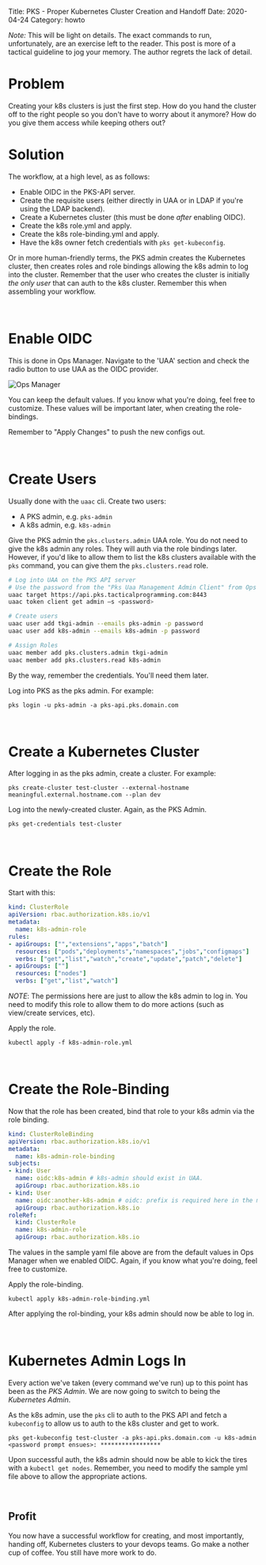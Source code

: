 Title: PKS - Proper Kubernetes Cluster Creation and Handoff
Date: 2020-04-24
Category: howto


_Note:_ This will be light on details. The exact commands to run, unfortunately, are an exercise left to the reader. This post is more of a tactical guideline to jog your memory. The author regrets the lack of detail.

# Problem

Creating your k8s clusters is just the first step. How do you hand the cluster off to the right people so you don't have to worry about it anymore? How do you give them access while keeping others out? 

# Solution

The workflow, at a high level, as as follows:

* Enable OIDC in the PKS-API server.
* Create the requisite users (either directly in UAA or in LDAP if you're using the LDAP backend).
* Create a Kubernetes cluster (this must be done *after* enabling OIDC).
* Create the k8s role.yml and apply.
* Create the k8s role-binding.yml and apply.
* Have the k8s owner fetch credentials with `pks get-kubeconfig`.

Or in more human-friendly terms, the PKS admin creates the Kubernetes cluster, then creates roles and role bindings allowing the k8s admin to log into the cluster. Remember that the user who creates the cluster is initially _the only user_ that can auth to the k8s cluster. Remember this when assembling your workflow.

&nbsp;
&nbsp;

# Enable OIDC

This is done in Ops Manager. Navigate to the 'UAA' section and check the radio button to use UAA as the OIDC provider.

![Ops Manager]({filename}images/opsman-uaa-oidc.png)

You can keep the default values. If you know what you're doing, feel free to customize. These values will be important later, when creating the role-bindings.

Remember to "Apply Changes" to push the new configs out.

&nbsp;
&nbsp;

# Create Users

Usually done with the `uaac` cli. Create two users:

* A PKS admin, e.g. `pks-admin`
* A k8s admin, e.g. `k8s-admin`

Give the PKS admin the `pks.clusters.admin` UAA role. You do not need to give the k8s admin any roles. They will auth via the role bindings later. However, if you'd like to allow them to list the k8s clusters available with the `pks` command, you can give them the `pks.clusters.read` role.

```sh
# Log into UAA on the PKS API server
# Use the password from the "Pks Uaa Management Admin Client" from Ops Manager
uaac target https://api.pks.tacticalprogramming.com:8443
uaac token client get admin –s <password> 

# Create users
uaac user add tkgi-admin --emails pks-admin -p password 
uaac user add k8s-admin --emails k8s-admin -p password 

# Assign Roles
uaac member add pks.clusters.admin tkgi-admin 
uaac member add pks.clusters.read k8s-admin 
```

By the way, remember the credentials. You'll need them later.

Log into PKS as the pks admin. For example:

```
pks login -u pks-admin -a pks-api.pks.domain.com
```



&nbsp;
&nbsp;

# Create a Kubernetes Cluster

After logging in as the pks admin, create a cluster. For example:

```
pks create-cluster test-cluster --external-hostname meaningful.external.hostname.com --plan dev
```

Log into the newly-created cluster. Again, as the PKS Admin.

```
pks get-credentials test-cluster
```

&nbsp;
&nbsp;

# Create the Role

Start with this:

```yml
kind: ClusterRole
apiVersion: rbac.authorization.k8s.io/v1
metadata:
  name: k8s-admin-role
rules:
- apiGroups: ["","extensions","apps","batch"]
  resources: ["pods","deployments","namespaces","jobs","configmaps"]
  verbs: ["get","list","watch","create","update","patch","delete"]
- apiGroups: [""]
  resources: ["nodes"]
  verbs: ["get","list","watch"]
```

_NOTE_: The permissions here are just to allow the k8s admin to log in. You need to modify this role to allow them to do more actions (such as view/create services, etc).

Apply the role.

```
kubectl apply -f k8s-admin-role.yml
```

&nbsp;
&nbsp;

# Create the Role-Binding

Now that the role has been created, bind that role to your k8s admin via the role binding.

```yml
kind: ClusterRoleBinding
apiVersion: rbac.authorization.k8s.io/v1
metadata:
  name: k8s-admin-role-binding
subjects:
- kind: User
  name: oidc:k8s-admin # k8s-admin should exist in UAA.
  apiGroup: rbac.authorization.k8s.io
- kind: User
  name: oidc:another-k8s-admin # oidc: prefix is required here in the manifest and it comes from UAA section of the PKS tile
  apiGroup: rbac.authorization.k8s.io
roleRef:
  kind: ClusterRole
  name: k8s-admin-role
  apiGroup: rbac.authorization.k8s.io
```

The values in the sample yaml file above are from the default values in Ops Manager when we enabled OIDC. Again, if you know what you're doing, feel free to customize.

Apply the role-binding.

```
kubectl apply k8s-admin-role-binding.yml
```

After applying the rol-binding, your k8s admin should now be able to log in.

&nbsp;
&nbsp;

# Kubernetes Admin Logs In

Every action we've taken (every command we've run) up to this point has been as the _PKS Admin_. We are now going to switch to being the _Kubernetes Admin_.

As the k8s admin, use the `pks` cli to auth to the PKS API and fetch a `kubeconfig` to allow us to auth to the k8s cluster and get to work.

```
pks get-kubeconfig test-cluster -a pks-api.pks.domain.com -u k8s-admin
<password prompt ensues>: *****************
```

Upon successful auth, the k8s admin should now be able to kick the tires with a `kubectl get nodes`. Remember, you need to modify the sample yml file above to allow the appropriate actions. 

&nbsp;
&nbsp;

## Profit

You now have a successful workflow for creating, and most importantly, handing off, Kubernetes clusters to your devops teams. Go make a nother cup of coffee. You still have more work to do.
 
